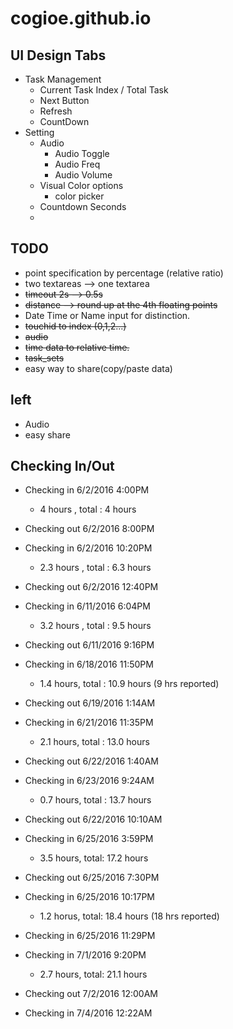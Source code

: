 # cogioe.github.io

## UI Design Tabs

* Task Management
  * Current Task Index / Total Task
  *   Next Button
  *   Refresh
  *   CountDown
* Setting
  * Audio
    * Audio Toggle
    * Audio Freq
    * Audio Volume
  * Visual Color options
    * color picker
  * Countdown Seconds
  *

## TODO
   * point specification by percentage (relative ratio)
   * two textareas --> one textarea
   * ~~timeout 2s --> 0.5s~~
   * ~~distance --> round up at the 4th floating points~~
   * Date Time or Name input for distinction.
   * ~~touchid to index (0,1,2...)~~
   * ~~audio~~
   * ~~time data to relative time.~~
   * ~~task_sets~~
   * easy way to share(copy/paste data)

## left
  * Audio
  * easy share

## Checking In/Out

- Checking in 6/2/2016 4:00PM
  - 4 hours  , total : 4 hours
- Checking out 6/2/2016 8:00PM

- Checking in 6/2/2016 10:20PM
  - 2.3 hours , total :  6.3 hours
- Checking out 6/2/2016 12:40PM

- Checking in 6/11/2016 6:04PM
  - 3.2 hours , total :  9.5 hours
- Checking out 6/11/2016 9:16PM

- Checking in 6/18/2016 11:50PM
  - 1.4 hours, total : 10.9 hours (9 hrs reported)
- Checking out 6/19/2016 1:14AM

- Checking in 6/21/2016 11:35PM
  - 2.1 hours, total : 13.0 hours
- Checking out 6/22/2016 1:40AM

- Checking in 6/23/2016 9:24AM
  - 0.7 hours, total : 13.7 hours
- Checking out 6/22/2016 10:10AM

- Checking in 6/25/2016 3:59PM
  - 3.5 hours, total: 17.2 hours
- Checking out 6/25/2016 7:30PM

- Checking in 6/25/2016 10:17PM
  - 1.2 horus, total: 18.4 hours (18 hrs reported)
- Checking in 6/25/2016 11:29PM

- Checking in 7/1/2016 9:20PM
  - 2.7 hours, total: 21.1 hours
- Checking out 7/2/2016 12:00AM

- Checking in 7/4/2016 12:22AM
